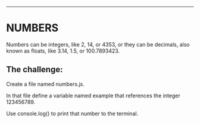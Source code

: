 -------------------
# NUMBERS

Numbers can be integers, like 2, 14, or 4353, or they can be decimals,
also known as floats, like 3.14, 1.5, or 100.7893423.

## The challenge:

Create a file named numbers.js.

In that file define a variable named example that references the integer 123456789.

Use console.log() to print that number to the terminal.
